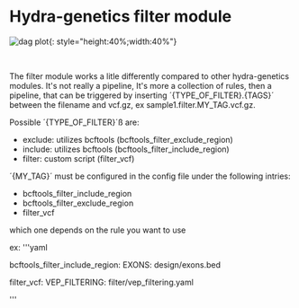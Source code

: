 # Hydra-genetics filter module

![dag plot](images/all.png){: style="height:40%;width:40%"}

<br />

The filter module works a litle differently compared to other hydra-genetics modules. It's not really a
pipeline, It's more a collection of rules, then a pipeline, that can be triggered by inserting ´{TYPE_OF_FILTER}.{TAGS}´ 
between the filename and vcf.gz, ex sample1.filter.MY_TAG.vcf.gz. 

Possible ´{TYPE_OF_FILTER}´ß are:
 - exclude: utilizes bcftools (bcftools_filter_exclude_region)
 - include: utilizes bcftools (bcftools_filter_include_region)
 - filter: custom script (filter_vcf)

 ´{MY_TAG}´ must be configured in the config file under the following intries:

 - bcftools_filter_include_region
 - bcftools_filter_exclude_region
 - filter_vcf

 which one depends on the rule you want to use

 ex:
 '''yaml
   

  bcftools_filter_include_region:
    EXONS: design/exons.bed

  filter_vcf:
    VEP_FILTERING: filter/vep_filtering.yaml

 '''
